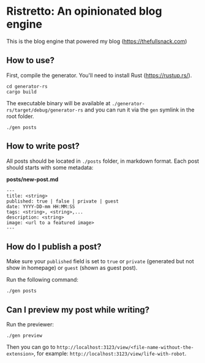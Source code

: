 # Ristretto: An opinionated blog engine

This is the blog engine that powered my blog (https://thefullsnack.com)

## How to use?

First, compile the generator. You'll need to install Rust (https://rustup.rs/).

```
cd generator-rs
cargo build
```

The executable binary will be available at `./generator-rs/target/debug/generator-rs` and you can run it via the `gen` symlink in the root folder.

```
./gen posts
```

## How to write post?

All posts should be located in `./posts` folder, in markdown format. Each post should starts with some metadata:

**posts/new-post.md**
```
---
title: <string>
published: true | false | private | guest
date: YYYY-DD-mm HH:MM:SS
tags: <string>, <string>,...
description: <string>
image: <url to a featured image>
---
```

## How do I publish a post?

Make sure your `published` field is set to `true` or `private` (generated but not show in homepage) or `guest` (shown as guest post).

Run the following command:

```
./gen posts
```

## Can I preview my post while writing?

Run the previewer:

```
./gen preview
```

Then you can go to `http://localhost:3123/view/<file-name-without-the-extension>`, for example: `http://localhost:3123/view/life-with-robot`.
